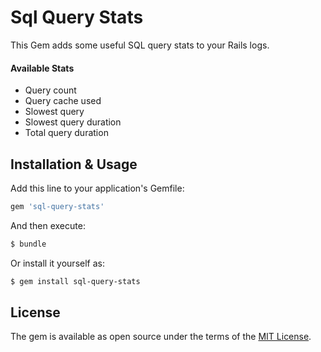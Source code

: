 # Sql Query Stats

This Gem adds some useful SQL query stats to your Rails logs.

#### Available Stats

* Query count
* Query cache used
* Slowest query
* Slowest query duration
* Total query duration

## Installation & Usage
Add this line to your application's Gemfile:

```ruby
gem 'sql-query-stats'
```

And then execute:
```bash
$ bundle
```

Or install it yourself as:
```bash
$ gem install sql-query-stats
```

## License
The gem is available as open source under the terms of the [MIT License](http://opensource.org/licenses/MIT).
